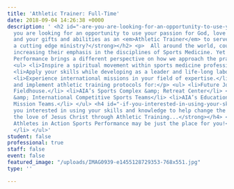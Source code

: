 ```yaml
---
title: 'Athletic Trainer: Full-Time'
date: 2018-09-04 14:26:38 +0000
description: ' <h2 id="-are-you-are-looking-for-an-opportunity-to-use-your-passion-for-god-love-of-sports-and-your-gifts-and-abilities-as-an-_athletic-trainer_-to-serve-the-lord-in-a-cutting-edge-ministry-"><strong>Are
  you are looking for an opportunity to use your passion for God, love of sports,
  and your gifts and abilities as an <em>Athletic Trainer</em> to serve the Lord in
  a cutting edge ministry?</strong></h2> <p>  All around the world, countries are
  increasing their emphasis in the disciplines of Sports Medicine. Yet AIA Sports
  Performance brings a different perspective on how we approach the practice and profession.</p>
  <ul> <li>Inspire a spiritual movement within sports medicine professionals.</li>
  <li>Apply your skills while developing as a leader and life-long laborer for Christ.</li>
  <li>Experience international missions in your field of expertise.</li> <li><p>Design
  and implement athletic training protocols for:</p> <ul> <li>Future John Wooden Family
  Fieldhouse.</li> <li>AIA’s Sports Complex &amp; Retreat Center</li> <li>AIA’s Domestic
  &amp; International Competitive Sports Teams</li> <li>AIA’s Educational Sports Performance
  Mission Teams.</li> </ul> <h4 id="-if-you-interested-in-using-your-skills-and-knowledge-to-help-change-the-world-by-sharing-the-love-of-jesus-christ-through-athletic-training-"><strong>If
  you interested in using your skills and knowledge to help change the world by sharing
  the love of Jesus Christ through Athletic Training...</strong></h4> <h4 id="-then-athletes-in-action-sports-performance-may-be-just-the-place-for-you-"><strong>Then,
  Athletes in Action Sports Performance may be just the place for you!</strong></h4>
  </li> </ul>'
student: false
professional: true
staff: false
event: false
featured_image: "/uploads/IMAG0939-e1455128729353-768x551.jpg"
type: ''

---
```

